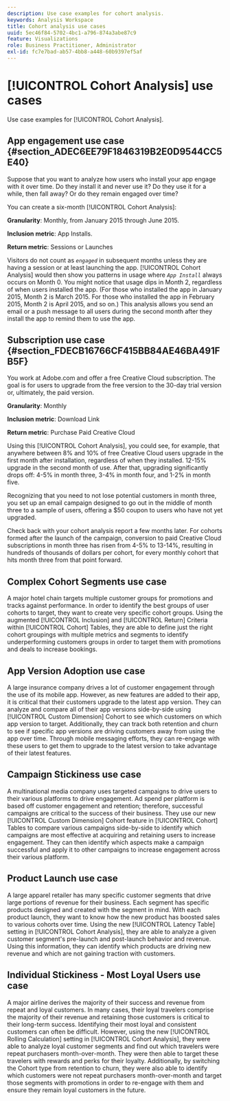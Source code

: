 ```yaml
---
description: Use case examples for cohort analysis.
keywords: Analysis Workspace
title: Cohort analysis use cases
uuid: 5ec46f84-5702-4bc1-a796-874a3abe87c9
feature: Visualizations
role: Business Practitioner, Administrator
exl-id: fc7e7bad-ab57-4bb8-a448-60b9397ef5af
---
```

# [!UICONTROL Cohort Analysis] use cases

Use case examples for [!UICONTROL Cohort Analysis].

## App engagement use case {#section_ADEC6EE79F1846319B2E0D9544CC5E40}

Suppose that you want to analyze how users who install your app engage with it over time. Do they install it and never use it? Do they use it for a while, then fall away? Or do they remain engaged over time?

You can create a six-month [!UICONTROL Cohort Analysis]:

**Granularity**: Monthly, from January 2015 through June 2015.

**Inclusion metric**: App Installs.

**Return metric**: Sessions or Launches

Visitors do not count as *`engaged`* in subsequent months unless they are having a session or at least launching the app. [!UICONTROL Cohort Analysis] would then show you patterns in usage where *`App Install`* always occurs on Month 0. You might notice that usage dips in Month 2, regardless of when users installed the app. (For those who installed the app in January 2015, Month 2 is March 2015. For those who installed the app in February 2015, Month 2 is April 2015, and so on.) This analysis allows you send an email or a push message to all users during the second month after they install the app to remind them to use the app.

## Subscription use case {#section_FDECB16766CF415BB84AE46BA491FB5F}

You work at Adobe.com and offer a free Creative Cloud subscription. The goal is for users to upgrade from the free version to the 30-day trial version or, ultimately, the paid version.

**Granularity**: Monthly

**Inclusion metric**: Download Link

**Return metric**: Purchase Paid Creative Cloud

Using this [!UICONTROL Cohort Analysis], you could see, for example, that anywhere between 8% and 10% of free Creative Cloud users upgrade in the first month after installation, regardless of when they installed. 12-15% upgrade in the second month of use. After that, upgrading significantly drops off: 4-5% in month three, 3-4% in month four, and 1-2% in month five.

Recognizing that you need to not lose potential customers in month three, you set up an email campaign designed to go out in the middle of month three to a sample of users, offering a $50 coupon to users who have not yet upgraded.

Check back with your cohort analysis report a few months later. For cohorts formed after the launch of the campaign, conversion to paid Creative Cloud subscriptions in month three has risen from 4-5% to 13-14%, resulting in hundreds of thousands of dollars per cohort, for every monthly cohort that hits month three from that point forward.

## Complex Cohort Segments use case

A major hotel chain targets multiple customer groups for promotions and tracks against performance. In order to identify the best groups of user cohorts to target, they want to create very specific cohort groups. Using the augmented [!UICONTROL Inclusion] and [!UICONTROL Return] Criteria within [!UICONTROL Cohort] Tables, they are able to define just the right cohort groupings with multiple metrics and segments to identify underperforming customers groups in order to target them with promotions and deals to increase bookings.

## App Version Adoption use case

A large insurance company drives a lot of customer engagement through the use of its mobile app. However, as new features are added to their app, it is critical that their customers upgrade to the latest app version. They can analyze and compare all of their app versions side-by-side using [!UICONTROL Custom Dimension] Cohort to see which customers on which app version to target. Additionally, they can track both retention and churn to see if specific app versions are driving customers away from using the app over time. Through mobile messaging efforts, they can re-engage with these users to get them to upgrade to the latest version to take advantage of their latest features.

## Campaign Stickiness use case

A multinational media company uses targeted campaigns to drive users to their various platforms to drive engagement. Ad spend per platform is based off customer engagement and retention; therefore, successful campaigns are critical to the success of their business. They use our new [!UICONTROL Custom Dimension] Cohort feature in [!UICONTROL Cohort] Tables to compare various campaigns side-by-side to identify which campaigns are most effective at acquiring and retaining users to increase engagement. They can then identify which aspects make a campaign successful and apply it to other campaigns to increase engagement across their various platform.

## Product Launch use case

A large apparel retailer has many specific customer segments that drive large portions of revenue for their business. Each segment has specific products designed and created with the segment in mind. With each product launch, they want to know how the new product has boosted sales to various cohorts over time. Using the new [!UICONTROL Latency Table] setting in [!UICONTROL Cohort Analysis], they are able to analyze a given customer segment's pre-launch and post-launch behavior and revenue. Using this information, they can identify which products are driving new revenue and which are not gaining traction with customers.

## Individual Stickiness - Most Loyal Users use case

A major airline derives the majority of their success and revenue from repeat and loyal customers. In many cases, their loyal travelers comprise the majority of their revenue and retaining those customers is critical to their long-term success. Identifying their most loyal and consistent customers can often be difficult. However, using the new [!UICONTROL Rolling Calculation] setting in [!UICONTROL Cohort Analysis], they were able to analyze loyal customer segments and find out which travelers were repeat purchasers month-over-month. They were then able to target these travelers with rewards and perks for their loyalty. Additionally, by switching the Cohort type from retention to churn, they were also able to identify which customers were not repeat purchasers month-over-month and target those segments with promotions in order to re-engage with them and ensure they remain loyal customers in the future.
